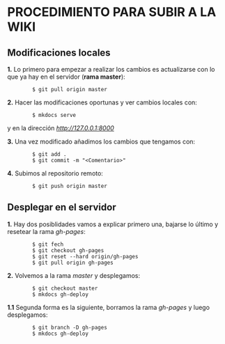 # PROCEDIMIENTO PARA SUBIR A LA WIKI

## Modificaciones locales

**1.** Lo primero para empezar a realizar los cambios es actualizarse con lo que ya hay en el servidor (**rama master**):

		
			$ git pull origin master

**2.** Hacer las modificaciones oportunas y ver cambios locales con:
		
			$ mkdocs serve
	
y en la dirección [ *http://127.0.0.1:8000* ](http://127.0.0.1:8000)

**3.** Una vez modificado añadimos los cambios que tengamos con:

			$ git add .
			$ git commit -m "<Comentario>"

**4.** Subimos al repositorio remoto:

			$ git push origin master


## Desplegar en el servidor

**1.** Hay dos posiblidades vamos a explicar primero una, bajarse lo último y resetear la rama *gh-pages*:

			$ git fech
			$ git checkout gh-pages
			$ git reset --hard origin/gh-pages
			$ git pull origin gh-pages

**2.** Volvemos a la rama *master* y desplegamos:
			
			$ git checkout master
			$ mkdocs gh-deploy

**1.1** Segunda forma es la siguiente, borramos la rama *gh-pages* y luego desplegamos:

			$ git branch -D gh-pages
			$ mkdocs gh-deploy
